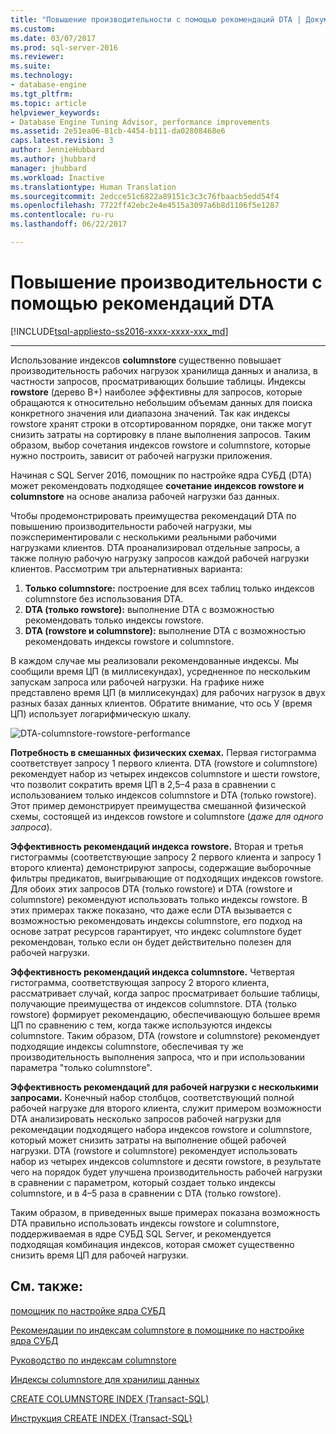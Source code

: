 ```yaml
---
title: "Повышение производительности с помощью рекомендаций DTA | Документация Майкрософт"
ms.custom: 
ms.date: 03/07/2017
ms.prod: sql-server-2016
ms.reviewer: 
ms.suite: 
ms.technology:
- database-engine
ms.tgt_pltfrm: 
ms.topic: article
helpviewer_keywords:
- Database Engine Tuning Advisor, performance improvements
ms.assetid: 2e51ea06-81cb-4454-b111-da02808468e6
caps.latest.revision: 3
author: JennieHubbard
ms.author: jhubbard
manager: jhubbard
ms.workload: Inactive
ms.translationtype: Human Translation
ms.sourcegitcommit: 2edcce51c6822a89151c3c3c76fbaacb5edd54f4
ms.openlocfilehash: 7722ff42ebc2e4e4515a3097a6b8d1106f5e1287
ms.contentlocale: ru-ru
ms.lasthandoff: 06/22/2017

---
```

# <a name="performance-improvements-using-dta-recommendations"></a>Повышение производительности с помощью рекомендаций DTA
[!INCLUDE[tsql-appliesto-ss2016-xxxx-xxxx-xxx_md](../../includes/tsql-appliesto-ss2016-xxxx-xxxx-xxx-md.md)]


---
Использование индексов **columnstore** существенно повышает производительность рабочих нагрузок хранилища данных и анализа, в частности запросов, просматривающих большие таблицы. Индексы **rowstore** (дерево B+) наиболее эффективны для запросов, которые обращаются к относительно небольшим объемам данных для поиска конкретного значения или диапазона значений. Так как индексы rowstore хранят строки в отсортированном порядке, они также могут снизить затраты на сортировку в плане выполнения запросов. Таким образом, выбор сочетания индексов rowstore и columnstore, которые нужно построить, зависит от рабочей нагрузки приложения.

Начиная с SQL Server 2016, помощник по настройке ядра СУБД (DTA) может рекомендовать подходящее **сочетание индексов rowstore и columnstore** на основе анализа рабочей нагрузки баз данных. 

Чтобы продемонстрировать преимущества рекомендаций DTA по повышению производительности рабочей нагрузки, мы поэкспериментировали с несколькими реальными рабочими нагрузками клиентов. DTA проанализировал отдельные запросы, а также полную рабочую нагрузку запросов каждой рабочей нагрузки клиентов. Рассмотрим три альтернативных варианта:
  
  1. **Только columnstore:** построение для всех таблиц только индексов columnstore без использования DTA. 
  2. **DTA (только rowstore):** выполнение DTA с возможностью рекомендовать только индексы rowstore.
  3. **DTA (rowstore и columnstore):** выполнение DTA с возможностью рекомендовать индексы rowstore и columnstore.  
   
В каждом случае мы реализовали рекомендованные индексы. Мы сообщили время ЦП (в миллисекундах), усредненное по нескольким запускам запроса или рабочей нагрузки. На графике ниже представлено время ЦП (в миллисекундах) для рабочих нагрузок в двух разных базах данных клиентов. Обратите внимание, что ось У (время ЦП) использует логарифмическую шкалу.   


![DTA-columnstore-rowstore-performance](../../relational-databases/performance/media/dta-columnstore-rowstore-performance.gif)



**Потребность в смешанных физических схемах.** Первая гистограмма соответствует запросу 1 первого клиента. DTA (rowstore и columnstore) рекомендует набор из четырех индексов columnstore и шести rowstore, что позволит сократить время ЦП в 2,5–4 раза в сравнении с использованием только индексов columnstore и DTA (только rowstore). Этот пример демонстрирует преимущества смешанной физической схемы, состоящей из индексов rowstore и columnstore (*даже для одного запроса*). 

**Эффективность рекомендаций индекса rowstore.** Вторая и третья гистограммы (соответствующие запросу 2 первого клиента и запросу 1 второго клиента) демонстрируют запросы, содержащие выборочные фильтры предикатов, выигрывающие от подходящих индексов rowstore. Для обоих этих запросов DTA (только rowstore) и DTA (rowstore и columnstore) рекомендуют использовать только индексы rowstore. В этих примерах также показано, что даже если DTA вызывается с возможностью рекомендовать индексы columnstore, его подход на основе затрат ресурсов гарантирует, что индекс columnstore будет рекомендован, только если он будет действительно полезен для рабочей нагрузки.

**Эффективность рекомендаций индекса columnstore.** Четвертая гистограмма, соответствующая запросу 2 второго клиента, рассматривает случай, когда запрос просматривает большие таблицы, получающие преимущества от индексов columnstore. DTA (только rowstore) формирует рекомендацию, обеспечивающую большее время ЦП по сравнению с тем, когда также используются индексы columnstore. Таким образом, DTA (rowstore и columnstore) рекомендует подходящие индексы columnstore, обеспечивая ту же производительность выполнения запроса, что и при использовании параметра "только columnstore".

**Эффективность рекомендаций для рабочей нагрузки с несколькими запросами.** Конечный набор столбцов, соответствующий полной рабочей нагрузке для второго клиента, служит примером возможности DTA анализировать несколько запросов рабочей нагрузки для рекомендации подходящего набора индексов rowstore и columnstore, который может снизить затраты на выполнение общей рабочей нагрузки. DTA (rowstore и columnstore) рекомендует использовать набор из четырех индексов columnstore и десяти rowstore, в результате чего на порядок будет улучшена производительность рабочей нагрузки в сравнении с параметром, который создает только индексы columnstore, и в 4–5 раза в сравнении с DTA (только rowstore).

Таким образом, в приведенных выше примерах показана возможность DTA правильно использовать индексы rowstore и columnstore, поддерживаемая в ядре СУБД SQL Server, и рекомендуется подходящая комбинация индексов, которая сможет существенно снизить время ЦП для рабочей нагрузки. 

<a name="see-also"></a>См. также:
---
[помощник по настройке ядра СУБД](../../relational-databases/performance/database-engine-tuning-advisor.md)

[Рекомендации по индексам сolumnstore в помощнике по настройке ядра СУБД](../../relational-databases/performance/columnstore-index-recommendations-in-database-engine-tuning-advisor-dta.md)

[Руководство по индексам columnstore](~/relational-databases/indexes/columnstore-indexes-overview.md)

[Индексы сolumnstore для хранилищ данных](~/relational-databases/indexes/columnstore-indexes-data-warehouse.md)

[CREATE COLUMNSTORE INDEX (Transact-SQL)](../../t-sql/statements/create-columnstore-index-transact-sql.md)

[Инструкция CREATE INDEX (Transact-SQL)](../../t-sql/statements/create-index-transact-sql.md)




